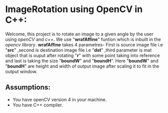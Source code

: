 # ImageRotation using OpenCV in C++:
 Welcome, this project is to rotate an image to a given angle by the user using *openCV* and *c++*. We use "**wrafAffine**" funtion which is inbuilt in the *opencv library*. **wrafAffine** takes 4 parametres- First is source image file i.e "**src**" ,second is destination image file i.e "**dst**" ,third parameter is mat object that is ouput after rotating "**r**" with some point taking into reference and last is taking the size "**boundW**" and "**boundH**". Here "**boundW**" and "**boundH**" are height and width of output image after scaling it to fit in the output window.

## Assumptions:
 - You have openCV version 4 in your machine.
 - You have C++ compiler.
